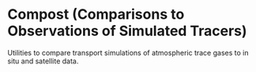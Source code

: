 # Compost (Comparisons to Observations of Simulated Tracers)

Utilities to compare transport simulations of atmospheric trace gases to in situ and satellite data.
